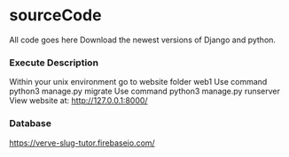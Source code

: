 # sourceCode
All code goes here
Download the newest versions of Django and python.

### Execute Description
Within your unix environment go to website folder web1
Use command    python3 manage.py migrate
Use command    python3 manage.py runserver
View website at: http://127.0.0.1:8000/

### Database
https://verve-slug-tutor.firebaseio.com/
